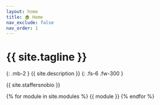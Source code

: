 ```yaml
---
layout: home
title: 🏠 Home
nav_exclude: false
nav_order: 1
---
```


# {{ site.tagline }}
{: .mb-2 }
{{ site.description }}
{: .fs-6 .fw-300 }

<!-- for the old icon: >
 <!-- <img src='favicon.ico' style='vertical-align: text-top' width=37> -->

{{ site.staffersnobio }}

{% for module in site.modules %}
{{ module }}
{% endfor %}

<!-- <center>
<iframe src="10-80-enrollment.html" scrolling="no" style="border:none;" seamless="seamless" height="480" width="100%">
</center> -->